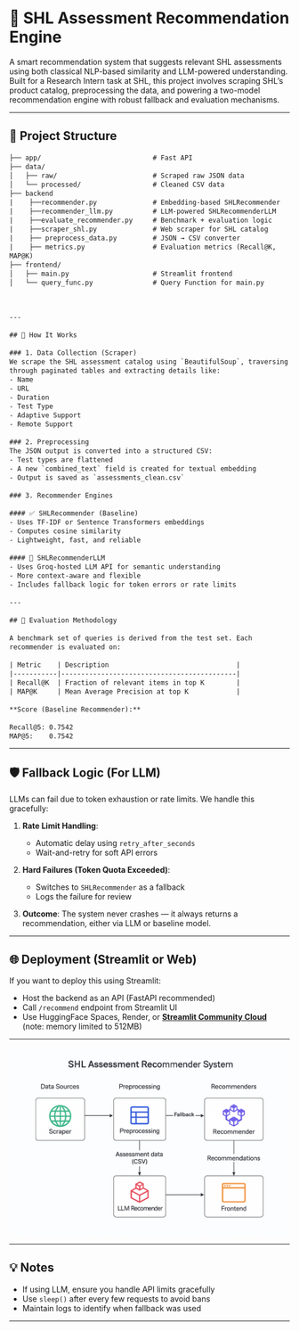 
# 🧠 SHL Assessment Recommendation Engine

A smart recommendation system that suggests relevant SHL assessments using both classical NLP-based similarity and LLM-powered understanding. Built for a Research Intern task at SHL, this project involves scraping SHL’s product catalog, preprocessing the data, and powering a two-model recommendation engine with robust fallback and evaluation mechanisms.

---

## 📁 Project Structure

```
├── app/                            # Fast API
├── data/
│   ├── raw/                        # Scraped raw JSON data
│   └── processed/                  # Cleaned CSV data
├── backend
|    ├──recommender.py              # Embedding-based SHLRecommender
|    ├──recommender_llm.py          # LLM-powered SHLRecommenderLLM 
|    ├──evaluate_recommender.py     # Benchmark + evaluation logic 
|    ├──scraper_shl.py              # Web scraper for SHL catalog 
|    ├── preprocess_data.py         # JSON → CSV converter
|    ├── metrics.py                 # Evaluation metrics (Recall@K, MAP@K)
├── frontend/
│   ├── main.py                     # Streamlit frontend
│   └── query_func.py               # Query Function for main.py
 
```
```

---

## 🚀 How It Works

### 1. Data Collection (Scraper)
We scrape the SHL assessment catalog using `BeautifulSoup`, traversing through paginated tables and extracting details like:
- Name
- URL
- Duration
- Test Type
- Adaptive Support
- Remote Support

### 2. Preprocessing
The JSON output is converted into a structured CSV:
- Test types are flattened
- A new `combined_text` field is created for textual embedding
- Output is saved as `assessments_clean.csv`

### 3. Recommender Engines

#### ✅ SHLRecommender (Baseline)
- Uses TF-IDF or Sentence Transformers embeddings
- Computes cosine similarity
- Lightweight, fast, and reliable

#### 🤖 SHLRecommenderLLM
- Uses Groq-hosted LLM API for semantic understanding
- More context-aware and flexible
- Includes fallback logic for token errors or rate limits

---

## 🧪 Evaluation Methodology

A benchmark set of queries is derived from the test set. Each recommender is evaluated on:

| Metric    | Description                                |
|-----------|--------------------------------------------|
| Recall@K  | Fraction of relevant items in top K        |
| MAP@K     | Mean Average Precision at top K            |

**Score (Baseline Recommender):**

Recall@5: 0.7542
MAP@5:    0.7542
```

---

## 🛡️ Fallback Logic (For LLM)

LLMs can fail due to token exhaustion or rate limits. We handle this gracefully:

1. **Rate Limit Handling**:
   - Automatic delay using `retry_after_seconds`
   - Wait-and-retry for soft API errors

2. **Hard Failures (Token Quota Exceeded)**:
   - Switches to `SHLRecommender` as a fallback
   - Logs the failure for review

3. **Outcome**: The system never crashes — it always returns a recommendation, either via LLM or baseline model.

---

## 🌐 Deployment (Streamlit or Web)

If you want to deploy this using Streamlit:
- Host the backend as an API (FastAPI recommended)
- Call `/recommend` endpoint from Streamlit UI
- Use HuggingFace Spaces, Render, or [**Streamlit Community Cloud**](https://streamlit.io/cloud) (note: memory limited to 512MB)

---
![System Architecture](https://github.com/mukund-22/shl-assignment/blob/196c6ab0bb45b0b44f0de6ec8533fd4ebdce48c5/system-arch.png)



---

## 💡 Notes

- If using LLM, ensure you handle API limits gracefully
- Use `sleep()` after every few requests to avoid bans
- Maintain logs to identify when fallback was used


---
